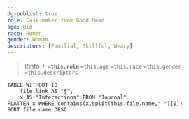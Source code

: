 ```yaml
---
dg-publish: true
role: Cask-maker from Good Mead
age: Old
race: Human
gender: Woman
descriptors: [Familial, Skillful, Weary]
---
```


> [!info]+
> **`=this.role`**
> `=this.age` `=this.race` `=this.gender`
> `=this.descriptors` 

```dataview
TABLE WITHOUT ID
	file.link AS "§", 
	x AS "Interactions" FROM "Journal"
FLATTEN x WHERE contains(x,split(this.file.name," ")[0])
SORT file.name DESC
```
